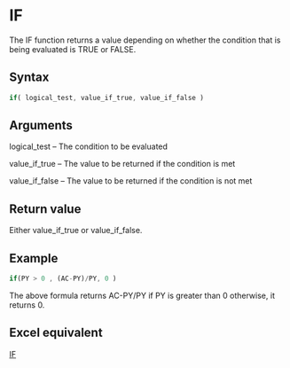 # IF

The IF function returns a value depending on whether the condition that is being evaluated is TRUE or FALSE.

## Syntax

```javascript
if( logical_test, value_if_true, value_if_false )
```

## Arguments

logical\_test – The condition to be evaluated

value\_if\_true – The value to be returned if the condition is met

value\_if\_false – The value to be returned if the condition is not met

## Return value

Either value\_if\_true or value\_if\_false.

## Example

```javascript
if(PY > 0 , (AC-PY)/PY, 0 )
```

The above formula returns AC-PY/PY if PY is greater than 0 otherwise, it returns 0.

## Excel equivalent

[IF](https://support.microsoft.com/en-us/office/if-function-69aed7c9-4e8a-4755-a9bc-aa8bbff73be2)
